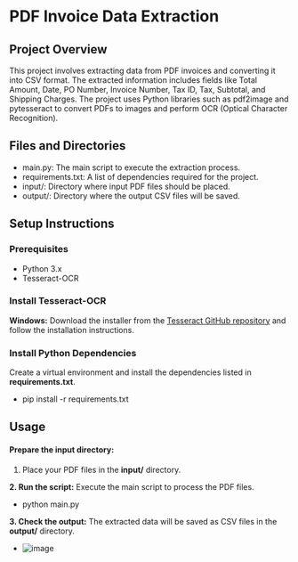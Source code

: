 # PDF Invoice Data Extraction
## Project Overview
This project involves extracting data from PDF invoices and converting it into CSV format. The extracted information includes fields like Total Amount, Date, PO Number, Invoice Number, Tax ID, Tax, Subtotal, and Shipping Charges. The project uses Python libraries such as pdf2image and pytesseract to convert PDFs to images and perform OCR (Optical Character Recognition).

## Files and Directories
- main.py: The main script to execute the extraction process.
- requirements.txt: A list of dependencies required for the project.
- input/: Directory where input PDF files should be placed.
- output/: Directory where the output CSV files will be saved.
## Setup Instructions
### Prerequisites
- Python 3.x
- Tesseract-OCR
### Install Tesseract-OCR
**Windows:** Download the installer from the [Tesseract GitHub repository](https://github.com/tesseract-ocr/tesseract) and follow the installation instructions.

### Install Python Dependencies
Create a virtual environment and install the dependencies listed in **requirements.txt**.
- pip install -r requirements.txt

## Usage
#### Prepare the input directory:
1. Place your PDF files in the **input/** directory.

**2. Run the script:**
Execute the main script to process the PDF files.
- python main.py

**3. Check the output:**
The extracted data will be saved as CSV files in the **output/** directory.
- ![image](https://github.com/user-attachments/assets/ce559aa0-d343-406e-a471-706b96dbdab7)
